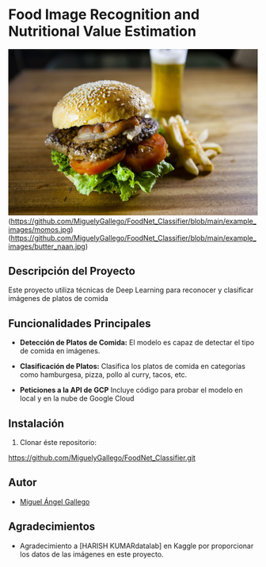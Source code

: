 # Food Image Recognition and Nutritional Value Estimation

![Example Image](https://github.com/MiguelyGallego/FoodNet_Classifier/blob/main/example_images/burguer.jpg)
(https://github.com/MiguelyGallego/FoodNet_Classifier/blob/main/example_images/momos.jpg)
(https://github.com/MiguelyGallego/FoodNet_Classifier/blob/main/example_images/butter_naan.jpg)

## Descripción del Proyecto

Este proyecto utiliza técnicas de Deep Learning para reconocer y clasificar imágenes de platos de comida

## Funcionalidades Principales

- **Detección de Platos de Comida:** El modelo es capaz de detectar el tipo de comida en imágenes.

- **Clasificación de Platos:** Clasifica los platos de comida en categorías como hamburgesa, pizza, pollo al curry, tacos, etc.

- **Peticiones a la API de GCP** Incluye código para probar el modelo en local y en la nube de Google Cloud

## Instalación

1. Clonar éste repositorio:

https://github.com/MiguelyGallego/FoodNet_Classifier.git


## Autor

- [Miguel Ángel Gallego](https://github.com/MiguelyGallego)

## Agradecimientos

- Agradecimiento a [HARISH KUMARdatalab] en Kaggle por proporcionar los datos de las imágenes en este proyecto.
